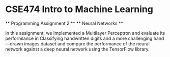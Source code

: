 # CSE474 Intro to Machine Learning 
** Programming Assignment 2 **
** Neural Networks **

In this assignment, we Implemented a Multilayer Perceptron and evaluate
its performlance in Classifying handwritten digits and a more
challenging hand—drawn images dataset and compare the performance of the neural network against a deep
neural network using the TensorFlow library.
